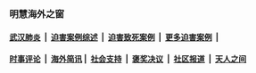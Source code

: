 
### 明慧海外之窗

####  [武汉肺炎](indexes/365.md?t=07061500) &nbsp;|&nbsp;  [迫害案例综述](indexes/328.md?t=07061500) &nbsp;|&nbsp; [迫害致死案例](indexes/277.md?t=07061500)  &nbsp;|&nbsp; [更多迫害案例](indexes/81.md?t=07061500)  &nbsp;|&nbsp; 
####  [时事评论](indexes/19.md?t=07061500) &nbsp;|&nbsp; [海外简讯](indexes/245.md?t=07061500)&nbsp;|&nbsp;  [社会支持](indexes/140.md?t=07061500) &nbsp;|&nbsp; [褒奖决议](indexes/282.md?t=07061500) &nbsp;|&nbsp; [社区报道](indexes/91.md?t=07061500)  &nbsp;|&nbsp; [天人之间](indexes/78.md?t=07061500) 

